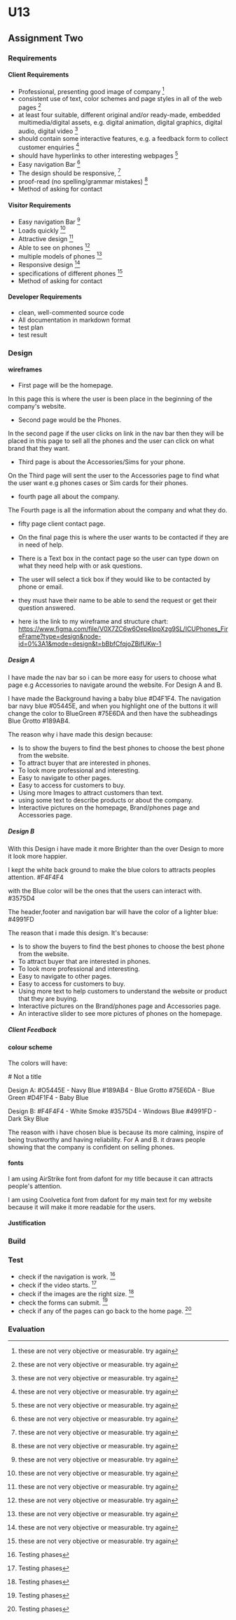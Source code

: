 # U13

## Assignment Two

### Requirements

#### Client Requirements

+ Professional, presenting good image of company [^needswork]
+ consistent use of text, color schemes and page styles in all of the web pages [^needswork]
+ at least four suitable, different original and/or ready-made, embedded multimedia/digital assets, e.g. digital animation, digital graphics, digital audio, digital video [^needswork]
+ should contain some interactive features, e.g. a feedback form to collect customer enquiries [^needswork]
+ should have hyperlinks to other interesting webpages [^needswork]
+ Easy navigation Bar [^needswork]
+ The design should be responsive, [^needswork]
+ proof-read (no spelling/grammar mistakes) [^needswork]
+ Method of asking for contact

#### Visitor Requirements

+ Easy navigation Bar [^needswork]
+ Loads quickly [^needswork]
+ Attractive design [^needswork]
+ Able to see on phones [^needswork]
+ multiple models of phones [^needswork]
+ Responsive design [^needswork]
+ specifications of different phones [^needswork]
+ Method of asking for contact

#### Developer Requirements

+ clean, well-commented source code
+ All documentation in markdown format
+ test plan
+ test result

[^needswork]: these are not very objective or measurable.
try again

### Design

#### wireframes

+ First page will be the homepage.

In this page this is where the user is been place in the beginning of the company's website.

+ Second page would be the Phones.

In the second page if the user clicks on link in the nav bar then they will be placed in this page to sell all the phones and the user can click on what brand that they want.

+ Third page is about the Accessories/Sims for your phone.

On the Third page will sent the user to the Accessories page to find what the user want e.g phones cases or Sim cards for their phones.

+ fourth page all about the company.

The Fourth page is all the information about the company and what they do.

+ fifty page client contact page.

+ On the final page this is where the user wants to be contacted if they are in need of help.
+ There is a Text box in the contact page so the user can type down on what they need help with or ask questions.
+ The user will select a tick box if they would like to be contacted by phone or email.
+ they must have their name to be able to send the request or get their question answered.

+ here is the link to my wireframe and structure chart: https://www.figma.com/file/V0X7ZC6w6Oep4IppXzg9SL/ICUPhones_FireFrame?type=design&node-id=0%3A1&mode=design&t=bBbfCfqjoZBifUKw-1 

##### Design A

I have made the nav bar so i can be more easy for users to choose what page e.g Accessories to navigate around the website. For Design A and B.

I have made the Background having a baby blue #D4F1F4. The navigation bar navy blue #05445E, and when you highlight one of the buttons it will change the color to BlueGreen #75E6DA and then have the subheadings Blue Grotto #189AB4.

The reason why i have made this design because: 
+ Is to show the buyers to find the best phones to choose the best phone from the website.
+ To attract buyer that are interested in phones.
+ To look more professional and interesting.
+ Easy to navigate to other pages.
+ Easy to access for customers to buy.
+ Using more Images to attract customers than text.
+ using some text to describe products or about the company.
+ Interactive pictures on the homepage, Brand/phones page and Accessories page.


##### Design B

With this Design i have made it more Brighter than the over Design to more it look more happier.

I kept the white back ground to make the blue colors to attracts peoples attention. #F4F4F4

with the Blue color will be the ones that the users can interact with. #3575D4

The header,footer and navigation bar will have the color of a lighter blue: #4991FD

The reason that i made this design. It's because:
+ Is to show the buyers to find the best phones to choose the best phone from the website.
+ To attract buyer that are interested in phones.
+ To look more professional and interesting.
+ Easy to navigate to other pages.
+ Easy to access for customers to buy.
+ Using more text to help customers to understand the website or product that they are buying.
+ Interactive pictures on the Brand/phones page and Accessories page.
+ An interactive slider to see more pictures of phones on the homepage.

##### Client Feedback



#### colour scheme

The colors will have:

\# Not a title

Design  A:
\#O5445E - Navy Blue
\#189AB4 - Blue Grotto
\#75E6DA - Blue Green
\#D4F1F4 - Baby Blue

Design  B:
\#F4F4F4 - White Smoke
\#3575D4 - Windows Blue
\#4991FD - Dark Sky Blue

The reason with i have chosen blue is because its more calming, inspire of being trustworthy and having reliability. For A and B.
it draws people showing that the company is confident on selling phones.

#### fonts 

I am using AirStrike font from dafont for my title because it can attracts people's attention.

I am using Coolvetica font from dafont for my main text for my website because it will make it more readable for the users.

#### Justification

### Build

### Test

+ check if the navigation is work. [^NeedsTesting]
+ check if the video starts. [^NeedsTesting]
+ check if the images are the right size. [^NeedsTesting]
+ check the forms can submit. [^NeedsTesting]
+ check if any of the pages can go back to the home page. [^NeedsTesting]

[^NeedsTesting]: Testing phases

### Evaluation
